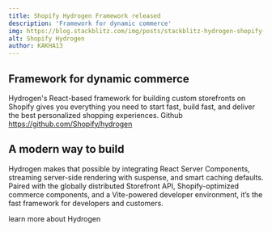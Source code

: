 ```yaml
---
title: Shopify Hydrogen Framework released
description: 'Framework for dynamic commerce'
img: https://blog.stackblitz.com/img/posts/stackblitz-hydrogen-shopify-featured.png
alt: Shopify Hydrogen
author: KAKHA13
---
```

## Framework for dynamic commerce

Hydrogen's React-based framework for building custom storefronts on Shopify gives you everything you need to start fast, build fast, and deliver the best personalized shopping experiences.
Github https://github.com/Shopify/hydrogen
## A modern way to build

Hydrogen makes that possible by integrating React Server Components, streaming server-side rendering with suspense, and smart caching defaults. Paired with the globally distributed Storefront API, Shopify-optimized commerce components, and a Vite-powered developer environment, it’s the fast framework for developers and customers.

learn more about <nuxt-link to="/frameworks/javascript/hydrogen/">Hydrogen</nuxt-link>  <Logo image='hydrogen.svg' title="Hydrogen"></Logo> 
